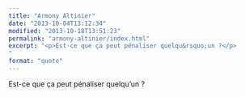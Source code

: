```yaml
---
title: "Armony Altinier"
date: "2013-10-04T13:12:34"
modified: "2013-10-18T13:51:23"
permalink: "armony-altinier/index.html"
excerpt: "<p>Est-ce que ça peut pénaliser quelqu&rsquo;un ?</p>
"
format: "quote"
---
```

<p>Est-ce que ça peut pénaliser quelqu&rsquo;un ?</p>
